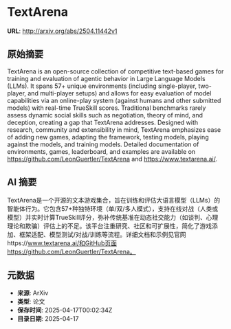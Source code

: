 # TextArena

**URL**: http://arxiv.org/abs/2504.11442v1

## 原始摘要

TextArena is an open-source collection of competitive text-based games for
training and evaluation of agentic behavior in Large Language Models (LLMs). It
spans 57+ unique environments (including single-player, two-player, and
multi-player setups) and allows for easy evaluation of model capabilities via
an online-play system (against humans and other submitted models) with
real-time TrueSkill scores. Traditional benchmarks rarely assess dynamic social
skills such as negotiation, theory of mind, and deception, creating a gap that
TextArena addresses. Designed with research, community and extensibility in
mind, TextArena emphasizes ease of adding new games, adapting the framework,
testing models, playing against the models, and training models. Detailed
documentation of environments, games, leaderboard, and examples are available
on https://github.com/LeonGuertler/TextArena and https://www.textarena.ai/.


## AI 摘要

TextArena是一个开源的文本游戏集合，旨在训练和评估大语言模型（LLMs）的智能体行为。它包含57+种独特环境（单/双/多人模式），支持在线对战（人类或模型）并实时计算TrueSkill评分，弥补传统基准在动态社交能力（如谈判、心理理论和欺骗）评估上的不足。该平台注重研究、社区和可扩展性，简化了游戏添加、框架适配、模型测试/对战/训练等流程。详细文档和示例见官网https://www.textarena.ai/和GitHub页面https://github.com/LeonGuertler/TextArena。

## 元数据

- **来源**: ArXiv
- **类型**: 论文
- **保存时间**: 2025-04-17T00:02:34Z
- **目录日期**: 2025-04-17
